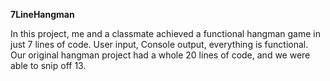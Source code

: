 **7LineHangman**

In this project, me and a classmate achieved a functional hangman game in just 7 lines of code. User input, Console output, everything is functional.
Our original hangman project had a whole 20 lines of code, and we were able to snip off 13.

